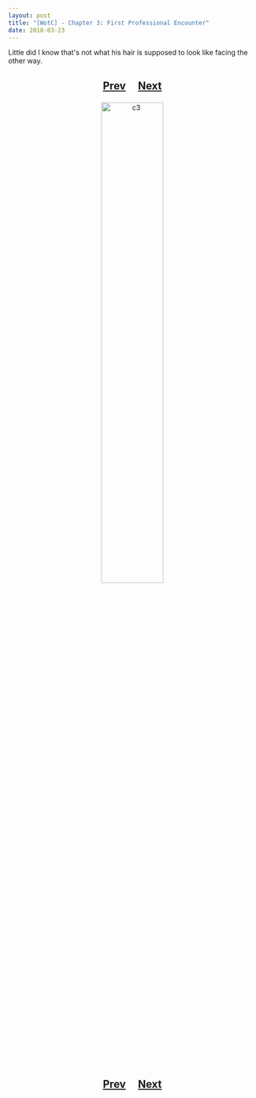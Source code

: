 ```yaml
---
layout: post
title: "[WotC] - Chapter 3: First Professional Encounter"
date: 2018-03-23
---
```


Little did I know that's not what his hair is supposed to look like facing the other way.

<h2>
  <p style="text-align:center;">
    <a href="/wingsofthechorus/blog/2018/03/15/chapter2">Prev</a>
    &nbsp;&nbsp;&nbsp;
    <a href="/wingsofthechorus/blog/2018/03/30/chapter4">Next</a>
  </p>
</h2>

<p style="text-align:center;">
  <img src="/wingsofthechorus/images/c3.png" width="50%" alt="c3"/>
</p>

<h2>
  <p style="text-align:center;">
    <a href="/wingsofthechorus/blog/2018/03/15/chapter2">Prev</a>
    &nbsp;&nbsp;&nbsp;
    <a href="/wingsofthechorus/blog/2018/03/30/chapter4">Next</a>
  </p>
</h2>
